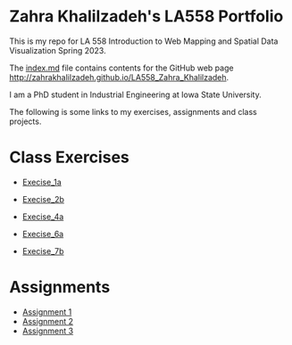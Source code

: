 # Zahra Khalilzadeh's LA558 Portfolio
This is my repo for LA 558 Introduction to Web Mapping and Spatial Data Visualization Spring 2023. 

The [index.md](index.md) file contains contents for the GitHub web page http://zahrakhalilzadeh.github.io/LA558_Zahra_Khalilzadeh.

I am a PhD student in Industrial Engineering at Iowa State University.

The following is some links to my exercises, assignments and class projects.


# Class Exercises
* [Execise_1a](Assignment1/Ex1a.md)

* [Execise_2b](exercises/ex2b.md)

* [Execise_4a](Rexcersises/ex4a.md)

* [Execise_6a](Exercise6a/Exercise6a.md)

* [Execise_7b](Exercise7b/ex7b.html)


# Assignments
* [Assignment 1](assignments/Assignment1/Assignment1all3Sections.html)
* [Assignment 2](assignment2/assignment2.md)
* [Assignment 3](assignment3/assignment3.md)

